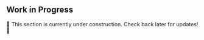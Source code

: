 ## Work in Progress

🚧 This section is currently under construction. Check back later for updates! 🚧